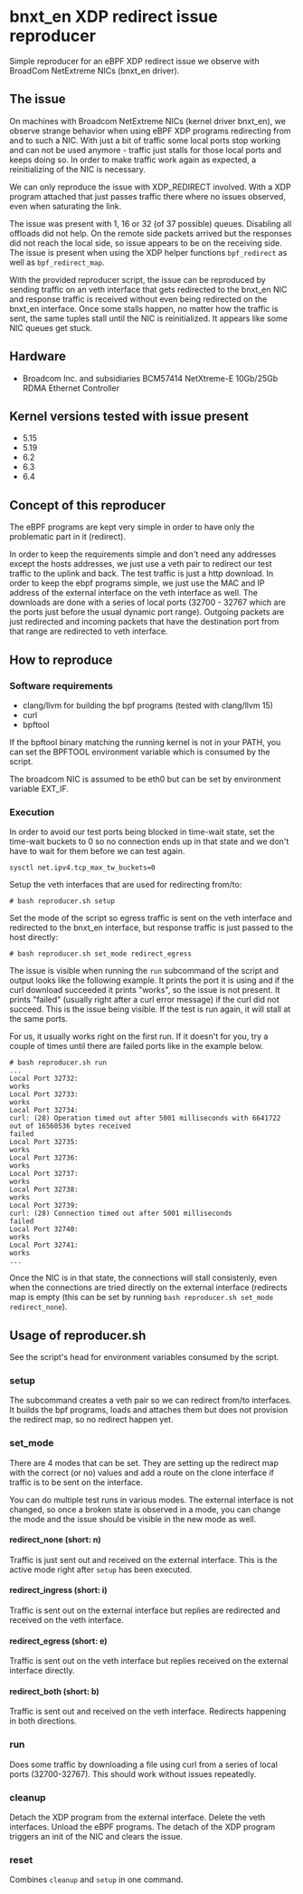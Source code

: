 # bnxt_en XDP redirect issue reproducer

Simple reproducer for an eBPF XDP redirect issue we observe with BroadCom 
NetExtreme NICs (bnxt_en driver).

## The issue

On machines with Broadcom NetExtreme NICs (kernel driver bnxt_en), we observe
strange behavior when using eBPF XDP programs redirecting from and to such a
NIC. With just a bit of traffic some local ports stop working and can not
be used anymore - traffic just stalls for those local ports and keeps doing so.
In order to make traffic work again as expected, a reinitializing of the NIC is 
necessary.

We can only reproduce the issue with XDP_REDIRECT involved. With a XDP program 
attached that just passes traffic there where no issues observed, even when
saturating the link.

The issue was present with 1, 16 or 32 (of 37 possible) queues. Disabling all
offloads did not help. On the remote side packets arrived but the responses did
not reach the local side, so issue appears to be on the receiving side. The
issue is present when using the XDP helper functions `bpf_redirect` as well as
`bpf_redirect_map`.

With the provided reproducer script, the issue can be reproduced by sending
traffic on an veth interface that gets redirected to the bnxt_en NIC and 
response traffic is received without even being redirected on the bnxt_en
interface. Once some stalls happen, no matter how the traffic is sent, the same
tuples stall until the NIC is reinitialized. It appears like some NIC queues
get stuck.

## Hardware

* Broadcom Inc. and subsidiaries BCM57414 NetXtreme-E 10Gb/25Gb RDMA Ethernet Controller

## Kernel versions tested with issue present

* 5.15
* 5.19
* 6.2
* 6.3
* 6.4

## Concept of this reproducer

The eBPF programs are kept very simple in order to have only the problematic
part in it (redirect).

In order to keep the requirements simple and don't need any addresses except
the hosts addresses, we just use a veth pair to redirect our test traffic to the
uplink and back. The test traffic is just a http download. In order to 
keep the ebpf programs simple, we just use the MAC and IP address of the 
external interface on the veth interface as well. The downloads are done with a
series of local ports (32700 - 32767 which are the ports just before the usual
dynamic port range). Outgoing packets are just redirected and incoming packets
that have the destination port from that range are redirected to veth interface.

## How to reproduce

### Software requirements

* clang/llvm for building the bpf programs (tested with clang/llvm 15)
* curl
* bpftool

If the bpftool binary matching the running kernel is not in your PATH, you can
set the BPFTOOL environment variable which is consumed by the script.

The broadcom NIC is assumed to be eth0 but can be set by environment variable 
EXT_IF.

### Execution

In order to avoid our test ports being blocked in time-wait state, set
the time-wait buckets to 0 so no connection ends up in that state and we don't 
have to wait for them before we can test again.

```
sysctl net.ipv4.tcp_max_tw_buckets=0
```

Setup the veth interfaces that are used for redirecting from/to:

```
# bash reproducer.sh setup
```

Set the mode of the script so egress traffic is sent on the veth interface and
redirected to the bnxt_en interface, but response traffic is just passed to the
host directly:

```
# bash reproducer.sh set_mode redirect_egress
```

The issue is visible when running the `run` subcommand of the script and output 
looks like the following example. It prints the port it is using and if the curl
download succeeded it prints "works", so the issue is not present. It prints 
"failed" (usually right after a curl error message) if the curl did not succeed.
This is the issue being visible. If the test is run again, it will stall at the
same ports.

For us, it usually works right on the first run. If it doesn't for you, try a
couple of times until there are failed ports like in the example below.

```
# bash reproducer.sh run
...
Local Port 32732:
works
Local Port 32733:
works
Local Port 32734:
curl: (28) Operation timed out after 5001 milliseconds with 6641722 out of 16560536 bytes received
failed
Local Port 32735:
works
Local Port 32736:
works
Local Port 32737:
works
Local Port 32738:
works
Local Port 32739:
curl: (28) Connection timed out after 5001 milliseconds
failed
Local Port 32740:
works
Local Port 32741:
works
...
```

Once the NIC is in that state, the connections will stall consistenly, even when
the connections are tried directly on the external interface (redirects map is 
empty (this can be set by running `bash reproducer.sh set_mode redirect_none`).

## Usage of reproducer.sh

See the script's head for environment variables consumed by the script.

### setup

The subcommand creates a veth pair so we can redirect from/to interfaces. It 
builds the bpf programs, loads and attaches them but does not provision the 
redirect map, so no redirect happen yet.

### set_mode

There are 4 modes that can be set. They are setting up the redirect map with
the correct (or no) values and add a route on the clone interface if traffic
is to be sent on the interface.

You can do multiple test runs in various modes. The external interface is not
changed, so once a broken state is observed in a mode, you can change the mode
and the issue should be visible in the new mode as well.

#### redirect_none (short: n)

Traffic is just sent out and received on the external interface. This is the
active mode right after `setup` has been executed.

#### redirect_ingress (short: i)

Traffic is sent out on the external interface but replies are redirected and
received on the veth interface.

#### redirect_egress (short: e)

Traffic is sent out on the veth interface but replies received on the external
interface directly.

#### redirect_both (short: b)

Traffic is sent out and received on the veth interface. Redirects happening in
both directions.

### run

Does some traffic by downloading a file using curl from a series of local ports
(32700-32767). This should work without issues repeatedly.

### cleanup

Detach the XDP program from the external interface. Delete the veth interfaces.
Unload the eBPF programs. The detach of the XDP program triggers an init of the
NIC and clears the issue.

### reset

Combines `cleanup` and `setup` in one command.
